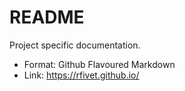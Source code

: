 # README

Project specific documentation.

- Format: Github Flavoured Markdown
- Link: https://rfivet.github.io/
